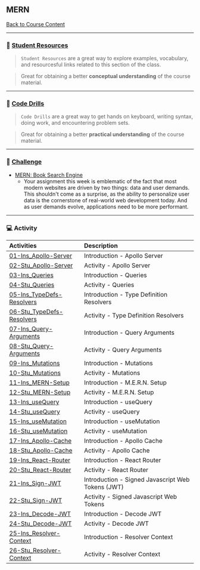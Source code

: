 ## MERN
[Back to Course Content](../../README.md)

-----
### :book: **[Student Resources](student-resources/README.md)**

> `Student Resources` are a great way to explore examples, vocabulary, and resourcesful links related to this section of the class.

> Great for obtaining a better **conceptual understanding** of the course material. 

------
### :dart: **[Code Drills](code-drills/README.md)**

> `Code Drills` are a great way to get hands on keyboard, writing syntax, doing work, and encountering problem sets. 

> Great for obtaining a better **practical understanding** of the course material. 

-----
### :pencil: **[Challenge](challenge/README.md)**

- [MERN: Book Search Engine](challenge/README.md)
	* Your assignment this week is emblematic of the fact that most modern websites are driven by two things: data and user demands. This shouldn't come as a surprise, as the ability to personalize user data is the cornerstone of real-world web development today. And as user demands evolve, applications need to be more performant.
 

-----
### :computer: Activity

|  Activities |  Description |
|:--	|:--
|[01-Ins_Apollo-Server](activities/01-Ins_Apollo-Server)| Introduction - Apollo Server |
|[02-Stu_Apollo-Server](activities/02-Stu_Apollo-Server)| Activity - Apollo Server |
|[03-Ins_Queries](activities/03-Ins_Queries)| Introduction - Queries |
|[04-Stu_Queries](activities/04-Stu_Queries)| Activity - Queries |
|[05-Ins_TypeDefs-Resolvers](activities/05-Ins_TypeDefs-Resolvers)| Introduction - Type Definition Resolvers |
|[06-Stu_TypeDefs-Resolvers](activities/06-Stu_TypeDefs-Resolvers)| Activity - Type Definition Resolvers |
|[07-Ins_Query-Arguments](activities/07-Ins_Query-Arguments)| Introduction - Query Arguments |
|[08-Stu_Query-Arguments](activities/08-Stu_Query-Arguments)| Activity - Query Arguments |
|[09-Ins_Mutations](activities/09-Ins_Mutations)| Introduction - Mutations |
|[10-Stu_Mutations](activities/10-Stu_Mutations)| Activity - Mutations |
|[11-Ins_MERN-Setup](activities/11-Ins_MERN-Setup)| Introduction - M.E.R.N. Setup |
|[12-Stu_MERN-Setup](activities/12-Stu_MERN-Setup)| Activity - M.E.R.N. Setup |
|[13-Ins_useQuery](activities/13-Ins_useQuery)|  Introduction - useQuery |
|[14-Stu_useQuery](activities/14-Stu_useQuery)| Activity - useQuery |
|[15-Ins_useMutation](activities/15-Ins_useMutation)|  Introduction - useMutation |
|[16-Stu_useMutation](activities/16-Stu_useMutation)| Activity - useMutation |
|[17-Ins_Apollo-Cache](activities/17-Ins_Apollo-Cache)| Introduction - Apollo Cache |
|[18-Stu_Apollo-Cache](activities/18-Stu_Apollo-Cache)| Activity - Apollo Cache |
|[19-Ins_React-Router](activities/19-Ins_React-Router)| Introduction - React Router |
|[20-Stu_React-Router](activities/20-Stu_React-Router)| Activity - React Router |
|[21-Ins_Sign-JWT](activities/21-Ins_Sign-JWT)| Introduction - Signed Javascript Web Tokens (JWT) |
|[22-Stu_Sign-JWT](activities/22-Stu_Sign-JWT)| Activity - Signed Javascript Web Tokens |
|[23-Ins_Decode-JWT](activities/23-Ins_Decode-JWT)| Introduction - Decode JWT |
|[24-Stu_Decode-JWT](activities/24-Stu_Decode-JWT)| Activity - Decode JWT |
|[25-Ins_Resolver-Context](activities/25-Ins_Resolver-Context)| Introduction - Resolver Context |
|[26-Stu_Resolver-Context](activities/26-Stu_Resolver-Context)| Activity - Resolver Context |


